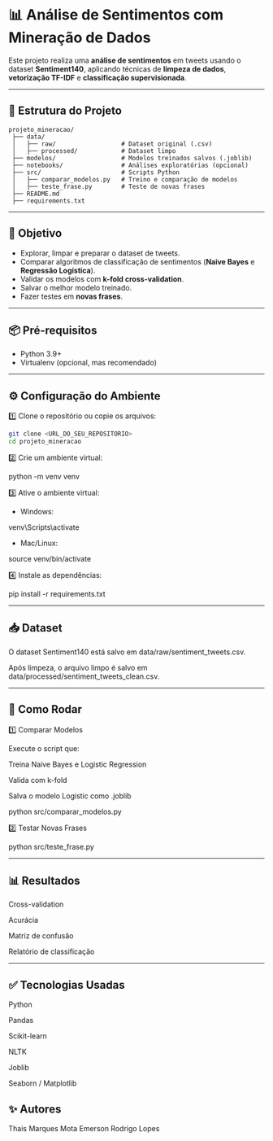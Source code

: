 # 📊 Análise de Sentimentos com Mineração de Dados

Este projeto realiza uma **análise de sentimentos** em tweets usando o dataset **Sentiment140**, aplicando técnicas de **limpeza de dados**, **vetorização TF-IDF** e **classificação supervisionada**.

---


## 📁 Estrutura do Projeto

```plaintext
projeto_mineracao/
 ├── data/
 │   ├── raw/                  # Dataset original (.csv)
 │   ├── processed/            # Dataset limpo
 ├── modelos/                  # Modelos treinados salvos (.joblib)
 ├── notebooks/                # Análises exploratórias (opcional)
 ├── src/                      # Scripts Python
 │   ├── comparar_modelos.py   # Treino e comparação de modelos
 │   ├── teste_frase.py        # Teste de novas frases
 ├── README.md
 ├── requirements.txt
```

---

## 📌 Objetivo

- Explorar, limpar e preparar o dataset de tweets.
- Comparar algoritmos de classificação de sentimentos (**Naive Bayes** e **Regressão Logística**).
- Validar os modelos com **k-fold cross-validation**.
- Salvar o melhor modelo treinado.
- Fazer testes em **novas frases**.

---

## 📦 Pré-requisitos

- Python 3.9+  
- Virtualenv (opcional, mas recomendado)

---

## ⚙️ Configuração do Ambiente

1️⃣ Clone o repositório ou copie os arquivos:

```bash
git clone <URL_DO_SEU_REPOSITORIO>
cd projeto_mineracao
```

2️⃣ Crie um ambiente virtual:


python -m venv venv

3️⃣ Ative o ambiente virtual:

- Windows:

venv\Scripts\activate

- Mac/Linux:

source venv/bin/activate

4️⃣ Instale as dependências:


pip install -r requirements.txt

---
## 📥 Dataset
O dataset Sentiment140 está salvo em data/raw/sentiment_tweets.csv.

Após limpeza, o arquivo limpo é salvo em data/processed/sentiment_tweets_clean.csv.

---
## 🚀 Como Rodar

1️⃣ Comparar Modelos

Execute o script que:

Treina Naive Bayes e Logistic Regression

Valida com k-fold

Salva o modelo Logistic como .joblib

python src/comparar_modelos.py


2️⃣ Testar Novas Frases

python src/teste_frase.py

---
## 📊 Resultados
Cross-validation

Acurácia

Matriz de confusão

Relatório de classificação

---
## ✅ Tecnologias Usadas
Python

Pandas

Scikit-learn

NLTK

Joblib

Seaborn / Matplotlib



## ✨ Autores
Thais Marques Mota
Emerson Rodrigo Lopes

